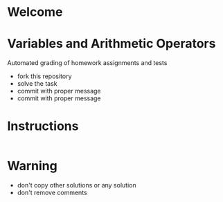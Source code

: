 # Welcome
# Variables and Arithmetic Operators

Automated grading of homework assignments and tests
- fork this repository
- solve the task
- commit with proper message
- commit with proper message

# Instructions
```Python

```

# Warning
- don't copy other solutions or any solution
- don't remove comments